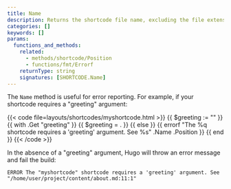 ```yaml
---
title: Name
description: Returns the shortcode file name, excluding the file extension.
categories: []
keywords: []
params:
  functions_and_methods:
    related:
      - methods/shortcode/Position
      - functions/fmt/Errorf
    returnType: string
    signatures: [SHORTCODE.Name]
---
```


The `Name` method is useful for error reporting. For example, if your shortcode requires a "greeting" argument:

{{< code file=layouts/shortcodes/myshortcode.html >}}
{{ $greeting := "" }}
{{ with .Get "greeting" }}
  {{ $greeting = . }}
{{ else }}
  {{ errorf "The %q shortcode requires a 'greeting' argument. See %s" .Name .Position }}
{{ end }}
{{< /code >}}

In the absence of a "greeting" argument, Hugo will throw an error message and fail the build:

```text
ERROR The "myshortcode" shortcode requires a 'greeting' argument. See "/home/user/project/content/about.md:11:1"
```
